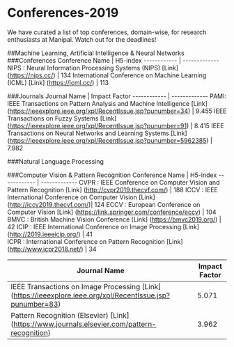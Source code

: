 # Conferences-2019
We have curated a list of top conferences, domain-wise, for research enthusiasts at Manipal. Watch out for the deadlines! 

##Machine Learning, Artificial Intelligence & Neural Networks 
###Conferences
Conference Name | H5-index
------------ | -------------
NIPS : Neural Information Processing Systems (NIPS) [Link] (https://nips.cc/) | 134
International Conference on Machine Learning (ICML) [Link] (https://icml.cc/)	 | 113

###Journals
Journal Name | Impact Factor
------------ | -------------
PAMI: IEEE Transactions on Pattern Analysis and Machine Intelligence [Link] (https://ieeexplore.ieee.org/xpl/RecentIssue.jsp?punumber=34) | 9.455
IEEE Transactions on Fuzzy Systems [Link] (https://ieeexplore.ieee.org/xpl/RecentIssue.jsp?punumber=91) | 8.415
IEEE Transactions on Neural Networks and Learning Systems [Link] (https://ieeexplore.ieee.org/xpl/RecentIssue.jsp?punumber=5962385)	 | 7.982
                                                                                                                       

###Natural Language Processing

###Computer Vision & Pattern Recognition
Conference Name | H5-index
------------ | -------------
CVPR : IEEE Conference on Computer Vision and Pattern Recognition [Link] (http://cvpr2019.thecvf.com/) | 188
ICCV : IEEE International Conference on Computer Vision [Link] (http://iccv2019.thecvf.com/)| 124
ECCV : European Conference on Computer Vision [Link] (https://link.springer.com/conference/eccv) | 104
BMVC : British Machine Vision Conference [Link] (https://bmvc2019.org/) | 42
ICIP : IEEE International Conference on Image Processing [Link] (http://2019.ieeeicip.org/) | 41	
ICPR : International Conference on Pattern Recognition [Link] (http://www.icpr2018.net/) | 34
 
Journal Name | Impact Factor
------------ | -------------
IEEE Transactions on Image Processing [Link] (https://ieeexplore.ieee.org/xpl/RecentIssue.jsp?punumber=83) | 5.071
Pattern Recognition (Elsevier) [Link] (https://www.journals.elsevier.com/pattern-recognition) | 3.962






